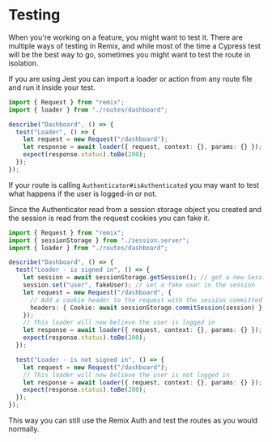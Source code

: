 # Testing

When you're working on a feature, you might want to test it. There are multiple ways of testing in Remix, and while most of the time a Cypress test will be the best way to go, sometimes you might want to test the route in isolation.

If you are using Jest you can import a loader or action from any route file and run it inside your test.

```ts
import { Request } from "remix";
import { loader } from "./routes/dashboard";

describe("Dashboard", () => {
  test("Loader", () => {
    let request = new Request("/dashboard");
    let response = await loader({ request, context: {}, params: {} });
    expect(response.status).toBe(200);
  });
});
```

If your route is calling `Authenticator#isAuthenticated` you may want to test what happens if the user is logged-in or not.

Since the Authenticator read from a session storage object you created and the session is read from the request cookies you can fake it.

```ts
import { Request } from "remix";
import { sessionStorage } from "./session.server";
import { loader } from "./routes/dashboard";

describe("Dashboard", () => {
  test("Loader - is signed in", () => {
    let session = await sessionStorage.getSession(); // get a new Session object
    session.set("user", fakeUser); // set a fake user in the session
    let request = new Request("/dashboard", {
      // Add a cookie header to the request with the session committed
      headers: { Cookie: await sessionStorage.commitSession(session) },
    });
    // This loader will now believe the user is logged in
    let response = await loader({ request, context: {}, params: {} });
    expect(response.status).toBe(200);
  });

  test("Loader - is not signed in", () => {
    let request = new Request("/dashboard");
    // This loader will now believe the user is not logged in
    let response = await loader({ request, context: {}, params: {} });
    expect(response.status).toBe(200);
  });
});
```

This way you can still use the Remix Auth and test the routes as you would normally.
